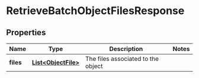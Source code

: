 

# RetrieveBatchObjectFilesResponse


## Properties

Name | Type | Description | Notes
------------ | ------------- | ------------- | -------------
**files** | [**List&lt;ObjectFile&gt;**](ObjectFile.md) | The files associated to the object | 



